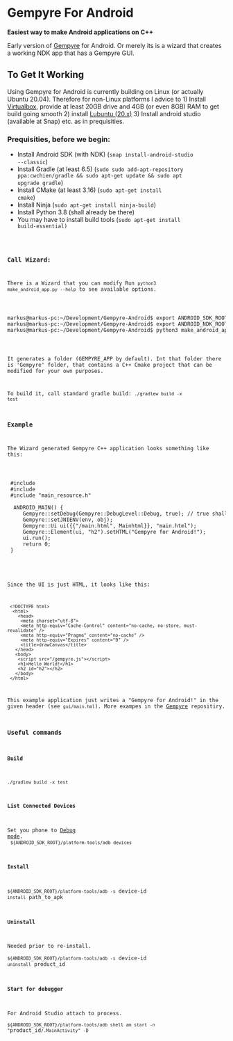 # Gempyre For Android
__Easiest way to make Android applications on C++__

Early version of [Gempyre](https://github.com/mmertama/Gempyre) for Android.
Or merely its is a wizard that creates a working NDK app that has a Gempyre GUI.

## To Get It Working

Using Gempyre for Android is currently building on Linux (or actually Ubuntu 20.04). Therefore for non-Linux platforms
I advice to 1) Install [Virtualbox](https://www.virtualbox.org/wiki/Downloads), provide at least 20GB drive and 4GB (or even 8GB) RAM to get build going smooth  2) install [Lubuntu (20.x)](https://lubuntu.net/) 3) Install android studio (available at Snap) etc. as in prequisities. 

### Prequisities, before we begin:
* Install Android SDK (with NDK) (<code>snap install-android-studio --classic</code>)
* Install Gradle (at least 6.5) (<code>sudo sudo add-apt-repository ppa:cwchien/gradle && sudo apt-get update && sudo apt upgrade gradle</code>)
* Install CMake (at least 3.16) (<code>sudo apt-get install cmake</code>)
* Install Ninja  (<code>sudo apt-get install ninja-build</code>)
* Install Python 3.8 (shall already be there)
* You may have to install build tools (<code>sudo apt-get install build-essential</build>)

### Call Wizard:
 There is a Wizard that you can modify
 Run <code>python3 make_android_app.py --help</code>
 to see available options. 
 
 <pre>
markus@markus-pc:~/Development/Gempyre-Android$ export ANDROID_SDK_ROOT=~/Android/Sdk
markus@markus-pc:~/Development/Gempyre-Android$ export ANDROID_NDK_ROOT=~/Android/Sdk/ndk/21.3.6528147
markus@markus-pc:~/Development/Gempyre-Android$ python3 make_android_app.py --project_name MyApp --project_id com.gempyre.myapp
</pre>
 
 It generates a folder (GEMPYRE_APP by default).
 Int that folder there is 'Gempyre' folder, that contains a
 C++ Cmake project that can be modified for your own purposes.
 
 To build it, call standard gradle build:
 <code>./gradlew build -x test</code>
 
 ### Example
 The Wizard generated Gempyre C++ application looks something like this:
 <pre>
 #include <jni.h>
 #include <gempyre.h>
 #include "main_resource.h"
   
  ANDROID_MAIN() {
     Gempyre::setDebug(Gempyre::DebugLevel::Debug, true); // true shall use syslog, that in android is logcat!
     Gempyre::setJNIENV(env, obj);
     Gempyre::Ui ui({{"/main.html", Mainhtml}}, "main.html");
     Gempyre::Element(ui, "h2").setHTML("Gempyre for Android!");
     ui.run();
     return 0;
 }
 </pre>
 Since the UI is just HTML, it looks like this:
 
 ```
  <!DOCTYPE html>
   <html>
     <head>
      <meta charset="utf-8">
      <meta http-equiv="Cache-Control" content="no-cache, no-store, must-revalidate" />
      <meta http-equiv="Pragma" content="no-cache" />
      <meta http-equiv="Expires" content="0" />
      <title>drawCanvas</title>
    </head>
    <body>
     <script src="/gempyre.js"></script>
     <h1>Hello World!</h1>
     <h2 id="h2"></h2>
    </body>
  </html>
```
 
 This example application just writes a "Gempyre for Android!" in the given header (see <code>gui/main.hml</code>). More exampes in the [Gempyre](https://github.com/mmertama/Gempyre) repositiry.   
 
 ### Useful commands
 #### Build
 <code>./gradlew build -x test </code>
 #### List Connected Devices
 Set you phone to [Debug mode](https://developer.android.com/studio/debug/dev-options).</br>
 <code>${ANDROID_SDK_ROOT}/platform-tools/adb devices </code>
 #### Install
 <code>${ANDROID_SDK_ROOT}/platform-tools/adb -s</code> device-id <code>install</code> path_to_apk
 #### Uninstall
 Needed prior to re-install.</br>
 <code>${ANDROID_SDK_ROOT}/platform-tools/adb -s</code> device-id <code>uninstall</code> product_id
 #### Start for debugger
 For Android Studio attach to process. </br>
 <code>${ANDROID_SDK_ROOT}/platform-tools/adb shell am start -n "</code>product_id<code>/.MainActivity" -D</code>
 
  
      


